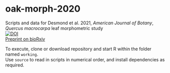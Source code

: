 # oak-morph-2020
Scripts and data for Desmond et al. 2021, _American Journal of Botany_, _Quercus macrocarpa_ leaf morphometric study  
[![DOI](https://zenodo.org/badge/140023087.svg)](https://zenodo.org/badge/latestdoi/140023087)  
[Preprint on bioRxiv](https://www.biorxiv.org/content/10.1101/2020.05.11.088039v4)

To execute, clone or download repository and start R within the folder named `working`.  
Use `source` to read in scripts in numerical order, and install dependencies as required.

